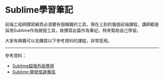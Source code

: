# Sublime學習筆記 #

前端工程師撰寫網頁必須要有個稱職的工具，現在上到的幾個前端課程，講師都是採用Sublime作為開發工具，故撰寫此篇作為筆記，特來幫助自己學習。

大家有興趣可以去購買以下參考資料的課程，非常受用。

---

參考資料：

- [Sublime超強外掛應用](http://course.cool3c.com/courses/enrolled/sublime)
- [Sublime 開發倍速專班](http://course.cool3c.com/p/sublime-amos)